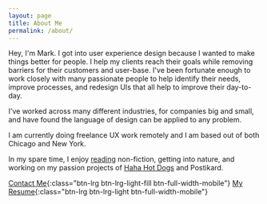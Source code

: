 ```yaml
---
layout: page
title: About Me
permalink: /about/
---
```


Hey, I'm Mark.
I got into user experience design because I wanted to make things better for people.
I help my clients reach their goals while removing barriers for their customers and user-base. I've been fortunate enough to work closely with many passionate people to help identify their needs, improve processes, and redesign UIs that all help to improve their day-to-day.

I've worked across many different industries, for companies big and small, and have found the language of design can be applied to any problem.

I am currently doing freelance UX work remotely and I am based out of both Chicago and New York.

In my spare time, I enjoy [reading](https://www.goodreads.com/user/show/621952-mark) non-fiction, getting into nature, and working on my passion projects of [Haha Hot Dogs](http://www.hahahotodgs.com) and Postikard.


[Contact Me](/contact/){:class="btn-lrg btn-lrg-light-fill btn-full-width-mobile"} [My Resume](../resume){:class="btn-lrg btn-lrg-light btn-full-width-mobile"}
